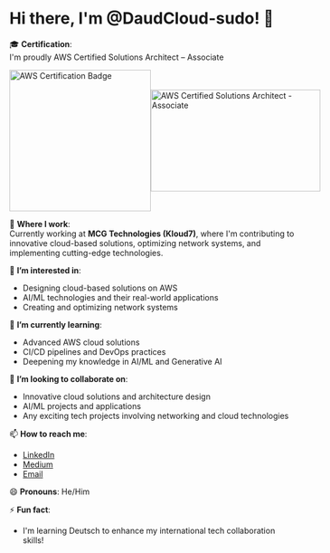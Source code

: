# Hi there, I'm @DaudCloud-sudo! 👋

🎓 **Certification**:  
I'm proudly AWS Certified Solutions Architect – Associate
<div style="display: flex; justify-content: space-between; align-items: center;">
  <img src="https://github.com/user-attachments/assets/d1dd1f93-bed7-4827-8cdf-52f53bf32220" alt="AWS Certification Badge" width="250" height="250"/>
  <img src="https://github.com/user-attachments/assets/cb183f7e-a12c-4cd0-b0b8-650f114e8310" alt="AWS Certified Solutions Architect - Associate" width="300" height="180"/>
</div>

💼 **Where I work**:  
Currently working at **MCG Technologies (Kloud7)**, where I'm contributing to innovative cloud-based solutions, optimizing network systems, and implementing cutting-edge technologies.


👀 **I’m interested in**:
- Designing cloud-based solutions on AWS
- AI/ML technologies and their real-world applications
- Creating and optimizing network systems

🌱 **I’m currently learning**:
- Advanced AWS cloud solutions
- CI/CD pipelines and DevOps practices
- Deepening my knowledge in AI/ML and Generative AI

💞️ **I’m looking to collaborate on**:
- Innovative cloud solutions and architecture design
- AI/ML projects and applications
- Any exciting tech projects involving networking and cloud technologies

📫 **How to reach me**:
- [LinkedIn](https://www.linkedin.com/in/shahzaib-daud-computer-engineer/)
- [Medium](https://medium.com/@s.daud)
- [Email](mailto:engr.s.daud@gmail.com)

😄 **Pronouns**: He/Him

⚡ **Fun fact**:
- I'm learning Deutsch to enhance my international tech collaboration skills!

<!---
DaudCloud-sudo/DaudCloud-sudo is a ✨ special ✨ repository because its `README.md` (this file) appears on your GitHub profile.
You can click the Preview link to take a look at your changes.
--->
